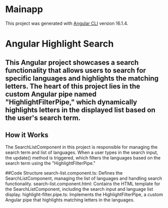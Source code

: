 # Mainapp

This project was generated with [Angular CLI](https://github.com/angular/angular-cli) version 16.1.4.

# Angular Highlight Search

## This Angular project showcases a search functionality that allows users to search for specific languages and highlights the matching letters. The heart of this project lies in the custom Angular pipe named "HighlightFilterPipe," which dynamically highlights letters in the displayed list based on the user's search term.

## How it Works
The SearchListComponent in this project is responsible for managing the search term and list of languages. When a user types in the search input, the update() method is triggered, which filters the languages based on the search term using the "HighlightFilterPipe."

##Code Structure
search-list.component.ts: Defines the SearchListComponent, managing the list of languages and handling search functionality.
search-list.component.html: Contains the HTML template for the SearchListComponent, including the search input and language list display.
highlight-filter.pipe.ts: Implements the HighlightFilterPipe, a custom Angular pipe that highlights matching letters in the languages.
